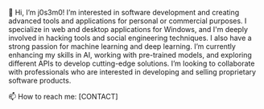 👋 Hi, I’m j0s3m0! I’m interested in software development and creating advanced tools and applications for personal or commercial purposes. I specialize in web and desktop applications for Windows, and I'm deeply involved in hacking tools and social engineering techniques. I also have a strong passion for machine learning and deep learning. I’m currently enhancing my skills in AI, working with pre-trained models, and exploring different APIs to develop cutting-edge solutions. I’m looking to collaborate with professionals who are interested in developing and selling proprietary software products.

📫 How to reach me: [CONTACT]
